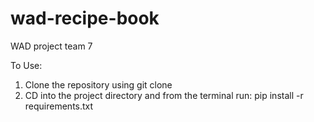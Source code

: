 # wad-recipe-book
WAD project team 7

To Use:
1. Clone the repository using git clone 
2. CD into the project directory and from the terminal run: pip install -r requirements.txt

